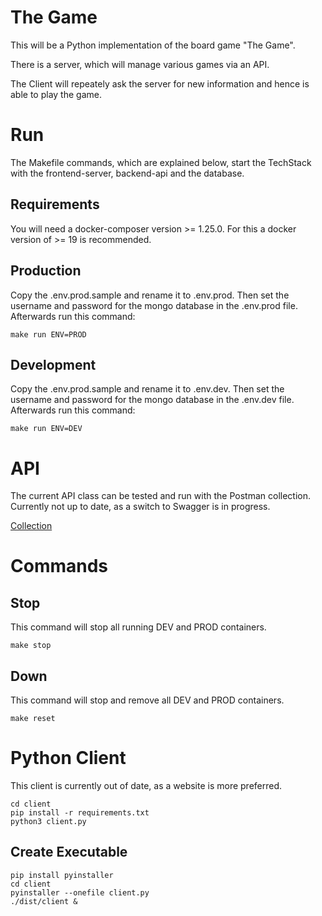 # The Game

This will be a Python implementation of the board game "The Game".

There is a server, which will manage various games via an API.

The Client will repeately ask the server for new information and hence is able to play the game.

# Run

The Makefile commands, which are explained below, start the TechStack with the frontend-server, backend-api and the database.

## Requirements
You will need a docker-composer version >= 1.25.0. 
For this a docker version of >= 19 is recommended.

## Production
Copy the .env.prod.sample and rename it to .env.prod. Then set the username and password for the mongo database in the .env.prod file.
Afterwards run this command:
```shell
make run ENV=PROD
```

## Development
Copy the .env.prod.sample and rename it to .env.dev. Then set the username and password for the mongo database in the .env.dev file.
Afterwards run this command:
```shell
make run ENV=DEV
```

# API
The current API class can be tested and run with the Postman collection.
Currently not up to date, as a switch to Swagger is in progress.

[Collection](./TheGame.postman_collection.json)

# Commands

## Stop
This command will stop all running DEV and PROD containers.
```shell
make stop
```

## Down
This command will stop and remove all DEV and PROD containers.
```shell
make reset
```

# Python Client

This client is currently out of date, as a website is more preferred.

```shell
cd client
pip install -r requirements.txt
python3 client.py
```

## Create Executable

```shell
pip install pyinstaller
cd client
pyinstaller --onefile client.py
./dist/client &
```

